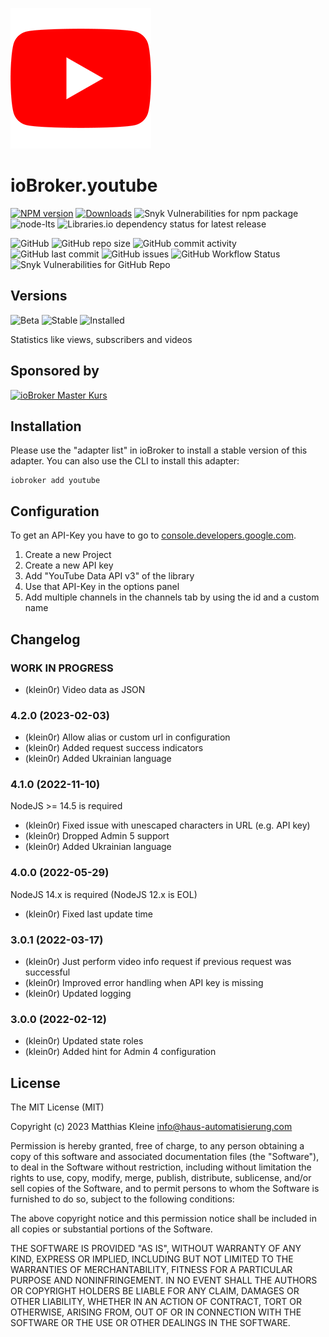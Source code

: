 ![Logo](admin/youtube.png)

# ioBroker.youtube

[![NPM version](https://img.shields.io/npm/v/iobroker.youtube?style=flat-square)](https://www.npmjs.com/package/iobroker.youtube)
[![Downloads](https://img.shields.io/npm/dm/iobroker.youtube?label=npm%20downloads&style=flat-square)](https://www.npmjs.com/package/iobroker.youtube)
![Snyk Vulnerabilities for npm package](https://img.shields.io/snyk/vulnerabilities/npm/iobroker.youtube?label=npm%20vulnerabilities&style=flat-square)
![node-lts](https://img.shields.io/node/v-lts/iobroker.youtube?style=flat-square)
![Libraries.io dependency status for latest release](https://img.shields.io/librariesio/release/npm/iobroker.youtube?label=npm%20dependencies&style=flat-square)

![GitHub](https://img.shields.io/github/license/klein0r/iobroker.youtube?style=flat-square)
![GitHub repo size](https://img.shields.io/github/repo-size/klein0r/iobroker.youtube?logo=github&style=flat-square)
![GitHub commit activity](https://img.shields.io/github/commit-activity/m/klein0r/iobroker.youtube?logo=github&style=flat-square)
![GitHub last commit](https://img.shields.io/github/last-commit/klein0r/iobroker.youtube?logo=github&style=flat-square)
![GitHub issues](https://img.shields.io/github/issues/klein0r/iobroker.youtube?logo=github&style=flat-square)
![GitHub Workflow Status](https://img.shields.io/github/workflow/status/klein0r/iobroker.youtube/Test%20and%20Release?label=Test%20and%20Release&logo=github&style=flat-square)
![Snyk Vulnerabilities for GitHub Repo](https://img.shields.io/snyk/vulnerabilities/github/klein0r/iobroker.youtube?label=repo%20vulnerabilities&logo=github&style=flat-square)

## Versions

![Beta](https://img.shields.io/npm/v/iobroker.youtube.svg?color=red&label=beta)
![Stable](http://iobroker.live/badges/youtube-stable.svg)
![Installed](http://iobroker.live/badges/youtube-installed.svg)

Statistics like views, subscribers and videos

## Sponsored by

[![ioBroker Master Kurs](https://haus-automatisierung.com/images/ads/ioBroker-Kurs.png)](https://haus-automatisierung.com/iobroker-kurs/?refid=iobroker-youtube)

## Installation

Please use the "adapter list" in ioBroker to install a stable version of this adapter. You can also use the CLI to install this adapter:

```
iobroker add youtube
```

## Configuration

To get an API-Key you have to go to [console.developers.google.com](https://console.developers.google.com/apis/dashboard).

1. Create a new Project
2. Create a new API key
3. Add "YouTube Data API v3" of the library
4. Use that API-Key in the options panel
5. Add multiple channels in the channels tab by using the id and a custom name

## Changelog

<!--
  Placeholder for the next version (at the beginning of the line):
  ### **WORK IN PROGRESS**
-->
### **WORK IN PROGRESS**

* (klein0r) Video data as JSON

### 4.2.0 (2023-02-03)

* (klein0r) Allow alias or custom url in configuration
* (klein0r) Added request success indicators
* (klein0r) Added Ukrainian language

### 4.1.0 (2022-11-10)

NodeJS >= 14.5 is required

* (klein0r) Fixed issue with unescaped characters in URL (e.g. API key)
* (klein0r) Dropped Admin 5 support
* (klein0r) Added Ukrainian language

### 4.0.0 (2022-05-29)

NodeJS 14.x is required (NodeJS 12.x is EOL)

* (klein0r) Fixed last update time

### 3.0.1 (2022-03-17)

* (klein0r) Just perform video info request if previous request was successful
* (klein0r) Improved error handling when API key is missing
* (klein0r) Updated logging

### 3.0.0 (2022-02-12)

* (klein0r) Updated state roles
* (klein0r) Added hint for Admin 4 configuration

## License

The MIT License (MIT)

Copyright (c) 2023 Matthias Kleine <info@haus-automatisierung.com>

Permission is hereby granted, free of charge, to any person obtaining a copy
of this software and associated documentation files (the "Software"), to deal
in the Software without restriction, including without limitation the rights
to use, copy, modify, merge, publish, distribute, sublicense, and/or sell
copies of the Software, and to permit persons to whom the Software is
furnished to do so, subject to the following conditions:

The above copyright notice and this permission notice shall be included in
all copies or substantial portions of the Software.

THE SOFTWARE IS PROVIDED "AS IS", WITHOUT WARRANTY OF ANY KIND, EXPRESS OR
IMPLIED, INCLUDING BUT NOT LIMITED TO THE WARRANTIES OF MERCHANTABILITY,
FITNESS FOR A PARTICULAR PURPOSE AND NONINFRINGEMENT. IN NO EVENT SHALL THE
AUTHORS OR COPYRIGHT HOLDERS BE LIABLE FOR ANY CLAIM, DAMAGES OR OTHER
LIABILITY, WHETHER IN AN ACTION OF CONTRACT, TORT OR OTHERWISE, ARISING FROM,
OUT OF OR IN CONNECTION WITH THE SOFTWARE OR THE USE OR OTHER DEALINGS IN
THE SOFTWARE.
